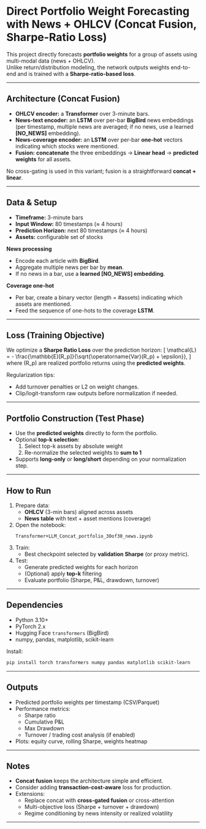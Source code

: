 # Direct Portfolio Weight Forecasting with News + OHLCV (Concat Fusion, Sharpe-Ratio Loss)

This project directly forecasts **portfolio weights** for a group of assets using multi-modal data (news + OHLCV).  
Unlike return/distribution modeling, the network outputs weights end-to-end and is trained with a **Sharpe-ratio-based loss**.

---

## Architecture (Concat Fusion)

- **OHLCV encoder:** a **Transformer** over 3-minute bars.
- **News-text encoder:** an **LSTM** over per-bar **BigBird** news embeddings (per timestamp, multiple news are averaged; if no news, use a learned **[NO_NEWS]** embedding).
- **News-coverage encoder:** an **LSTM** over per-bar **one-hot** vectors indicating which stocks were mentioned.
- **Fusion:** **concatenate** the three embeddings → **Linear head** → **predicted weights** for all assets.

No cross-gating is used in this variant; fusion is a straightforward **concat + linear**.

---

## Data & Setup

- **Timeframe:** 3-minute bars  
- **Input Window:** 80 timestamps (≈ 4 hours)  
- **Prediction Horizon:** next 80 timestamps (≈ 4 hours)  
- **Assets:** configurable set of stocks

**News processing**
- Encode each article with **BigBird**.
- Aggregate multiple news per bar by **mean**.
- If no news in a bar, use a **learned [NO_NEWS] embedding**.

**Coverage one-hot**
- Per bar, create a binary vector (length = #assets) indicating which assets are mentioned.
- Feed the sequence of one-hots to the coverage **LSTM**.

---

## Loss (Training Objective)

We optimize a **Sharpe Ratio Loss** over the prediction horizon:
\[
\mathcal{L} = - \frac{\mathbb{E}[R_p]}{\sqrt{\operatorname{Var}(R_p) + \epsilon}},
\]
where \(R_p\) are realized portfolio returns using the **predicted weights**.

Regularization tips:
- Add turnover penalties or L2 on weight changes.
- Clip/logit-transform raw outputs before normalization if needed.

---

## Portfolio Construction (Test Phase)

- Use the **predicted weights** directly to form the portfolio.
- Optional **top-k selection**:
  1) Select top-k assets by absolute weight
  2) Re-normalize the selected weights to **sum to 1**
- Supports **long-only** or **long/short** depending on your normalization step.

---

## How to Run

1. Prepare data:
   - **OHLCV** (3-min bars) aligned across assets
   - **News table** with text + asset mentions (coverage)
2. Open the notebook:
   ```
   Transformer+LLM_Concat_portfolio_30of30_news.ipynb
   ```
3. Train:
   - Best checkpoint selected by **validation Sharpe** (or proxy metric).
4. Test:
   - Generate predicted weights for each horizon
   - (Optional) apply **top-k** filtering
   - Evaluate portfolio (Sharpe, P&L, drawdown, turnover)

---

## Dependencies

- Python 3.10+
- PyTorch 2.x
- Hugging Face `transformers` (BigBird)
- numpy, pandas, matplotlib, scikit-learn

Install:
```bash
pip install torch transformers numpy pandas matplotlib scikit-learn
```

---

## Outputs

- Predicted portfolio weights per timestamp (CSV/Parquet)
- Performance metrics:
  - Sharpe ratio
  - Cumulative P&L
  - Max Drawdown
  - Turnover / trading cost analysis (if enabled)
- Plots: equity curve, rolling Sharpe, weights heatmap

---

## Notes

- **Concat fusion** keeps the architecture simple and efficient.
- Consider adding **transaction-cost-aware** loss for production.
- Extensions:
  - Replace concat with **cross-gated fusion** or cross-attention
  - Multi-objective loss (Sharpe + turnover + drawdown)
  - Regime conditioning by news intensity or realized volatility

---
